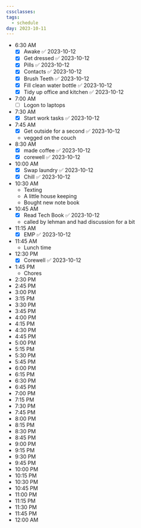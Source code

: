 ```yaml
---
cssclasses: 
tags:
  - schedule
day: 2023-10-11
---
```


- <span class="green">6:30 AM</span>
	- [x] Awake ✅ 2023-10-12
	- [x] Get dressed ✅ 2023-10-12
	- [x] Pills ✅ 2023-10-12
	- [x] Contacts ✅ 2023-10-12
	- [x] Brush Teeth ✅ 2023-10-12
	- [x] Fill clean water bottle ✅ 2023-10-12
	- [x] Tidy up office and kitchen ✅ 2023-10-12
- <span class="green">7:00 AM</span>
	- [ ] Logon to laptops
- <span class="green">7:30 AM</span>
	- [x] Start work tasks ✅ 2023-10-12
- <span class="green">7:45 AM</span>
	- [x] Get outside for a second ✅ 2023-10-12
	- vegged on the couch 
- <span class="green">8:30 AM</span>
	- [x] made coffee ✅ 2023-10-12
	- [x] corewell ✅ 2023-10-12
- <span class="green">10:00 AM</span>
	- [x] Swap laundry ✅ 2023-10-12
	- [x] Chill ✅ 2023-10-12
- <span class="green">10:30 AM</span>
	- Texting
	- A little house keeping
	- Bought new note book
- <span class="green">10:45 AM</span>
	- [x] Read Tech Book ✅ 2023-10-12
	- called by lehman and had discussion for a bit
- <span class="green">11:15 AM</span>
	- [x] EMP ✅ 2023-10-12
- <span class="green">11:45 AM</span>
	- Lunch time
- <span class="green">12:30 PM</span>
	- [x] Corewell ✅ 2023-10-12
- <span class="green">1:45 PM</span>
	- Chores
- <span class="green">2:30 PM</span>
- <span class="green">2:45 PM</span>
- <span class="green">3:00 PM</span>
- <span class="green">3:15 PM</span>
- <span class="green">3:30 PM</span>
- <span class="green">3:45 PM</span>
- <span class="green">4:00 PM</span>
- <span class="green">4:15 PM</span>
- <span class="green">4:30 PM</span>
- <span class="green">4:45 PM</span>
- <span class="green">5:00 PM</span>
- <span class="green">5:15 PM</span>
- <span class="green">5:30 PM</span>
- <span class="green">5:45 PM</span>
- <span class="green">6:00 PM</span>
- <span class="green">6:15 PM</span>
- <span class="green">6:30 PM</span>
- <span class="green">6:45 PM</span>
- <span class="green">7:00 PM</span>
- <span class="green">7:15 PM</span>
- <span class="green">7:30 PM</span>
- <span class="green">7:45 PM</span>
- <span class="green">8:00 PM</span>
- <span class="green">8:15 PM</span>
- <span class="green">8:30 PM</span>
- <span class="green">8:45 PM</span>
- <span class="green">9:00 PM</span>
- <span class="green">9:15 PM</span>
- <span class="green">9:30 PM</span>
- <span class="green">9:45 PM</span>
- <span class="green">10:00 PM</span>
- <span class="green">10:15 PM</span>
- <span class="green">10:30 PM</span>
- <span class="green">10:45 PM</span>
- <span class="green">11:00 PM</span>
- <span class="green">11:15 PM</span>
- <span class="green">11:30 PM</span>
- <span class="green">11:45 PM</span>
- <span class="green">12:00 AM</span>
